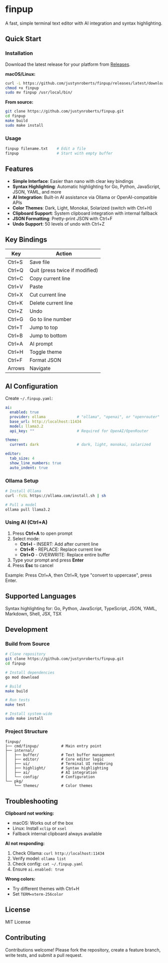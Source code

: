 # finpup

A fast, simple terminal text editor with AI integration and syntax highlighting.

## Quick Start

### Installation

Download the latest release for your platform from [Releases](https://github.com/justynroberts/finpup/releases).

**macOS/Linux:**
```bash
curl -L https://github.com/justynroberts/finpup/releases/latest/download/finpup-$(uname -s)-$(uname -m) -o finpup
chmod +x finpup
sudo mv finpup /usr/local/bin/
```

**From source:**
```bash
git clone https://github.com/justynroberts/finpup.git
cd finpup
make build
sudo make install
```

### Usage

```bash
finpup filename.txt    # Edit a file
finpup                 # Start with empty buffer
```

## Features

- **Simple Interface**: Easier than nano with clear key bindings
- **Syntax Highlighting**: Automatic highlighting for Go, Python, JavaScript, JSON, YAML, and more
- **AI Integration**: Built-in AI assistance via Ollama or OpenAI-compatible APIs
- **Color Themes**: Dark, Light, Monokai, Solarized (switch with Ctrl+H)
- **Clipboard Support**: System clipboard integration with internal fallback
- **JSON Formatting**: Pretty-print JSON with Ctrl+F
- **Undo Support**: 50 levels of undo with Ctrl+Z

## Key Bindings

| Key       | Action                                    |
|-----------|-------------------------------------------|
| Ctrl+S    | Save file                                 |
| Ctrl+Q    | Quit (press twice if modified)            |
| Ctrl+C    | Copy current line                         |
| Ctrl+V    | Paste                                     |
| Ctrl+X    | Cut current line                          |
| Ctrl+K    | Delete current line                       |
| Ctrl+Z    | Undo                                      |
| Ctrl+G    | Go to line number                         |
| Ctrl+T    | Jump to top                               |
| Ctrl+B    | Jump to bottom                            |
| Ctrl+A    | AI prompt                                 |
| Ctrl+H    | Toggle theme                              |
| Ctrl+F    | Format JSON                               |
| Arrows    | Navigate                                  |

## AI Configuration

Create `~/.finpup.yaml`:

```yaml
ai:
  enabled: true
  provider: ollama              # "ollama", "openai", or "openrouter"
  base_url: http://localhost:11434
  model: llama3.2
  api_key: ""                   # Required for OpenAI/OpenRouter

theme:
  current: dark                 # dark, light, monokai, solarized

editor:
  tab_size: 4
  show_line_numbers: true
  auto_indent: true
```

### Ollama Setup

```bash
# Install Ollama
curl -fsSL https://ollama.com/install.sh | sh

# Pull a model
ollama pull llama3.2
```

### Using AI (Ctrl+A)

1. Press **Ctrl+A** to open prompt
2. Select mode:
   - **Ctrl+I** - INSERT: Add after current line
   - **Ctrl+R** - REPLACE: Replace current line
   - **Ctrl+O** - OVERWRITE: Replace entire buffer
3. Type your prompt and press **Enter**
4. Press **Esc** to cancel

Example: Press Ctrl+A, then Ctrl+R, type "convert to uppercase", press Enter.

## Supported Languages

Syntax highlighting for: Go, Python, JavaScript, TypeScript, JSON, YAML, Markdown, Shell, JSX, TSX

## Development

### Build from Source

```bash
# Clone repository
git clone https://github.com/justynroberts/finpup.git
cd finpup

# Install dependencies
go mod download

# Build
make build

# Run tests
make test

# Install system-wide
sudo make install
```

### Project Structure

```
finpup/
├── cmd/finpup/          # Main entry point
├── internal/
│   ├── buffer/          # Text buffer management
│   ├── editor/          # Core editor logic
│   ├── ui/              # Terminal UI rendering
│   ├── highlight/       # Syntax highlighting
│   ├── ai/              # AI integration
│   └── config/          # Configuration
└── pkg/
    └── themes/          # Color themes
```

## Troubleshooting

**Clipboard not working:**
- macOS: Works out of the box
- Linux: Install `xclip` or `xsel`
- Fallback internal clipboard always available

**AI not responding:**
1. Check Ollama: `curl http://localhost:11434`
2. Verify model: `ollama list`
3. Check config: `cat ~/.finpup.yaml`
4. Ensure `ai.enabled: true`

**Wrong colors:**
- Try different themes with Ctrl+H
- Set `TERM=xterm-256color`

## License

MIT License

## Contributing

Contributions welcome! Please fork the repository, create a feature branch, write tests, and submit a pull request.
